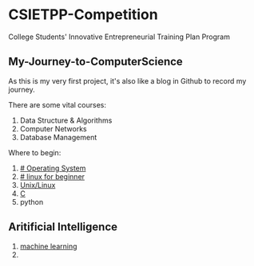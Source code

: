 #  CSIETPP-Competition
College Students' Innovative Entrepreneurial Training Plan Program

## My-Journey-to-ComputerScience
As this is my very first project, it's also like a blog in Github to record my journey.

There are some vital courses:
1. Data Structure & Algorithms
3. Computer Networks
4. Database Management

Where to begin:
1. [# Operating System](https://www.tutorialspoint.com/operating_system/index.htm)
2. [# linux for beginner](https://ryanstutorials.net/linuxtutorial/)
3. [Unix/Linux](https://www.tutorialspoint.com/unix/index.htm)
4. [C](https://www.tutorialspoint.com/cprogramming/index.htm)
5. python

## Aritificial Intelligence
1. [machine learning](https://www.w3schools.com/python/python_ml_getting_started.asp)
2. 
